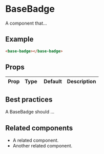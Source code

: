 # BaseBadge

A component that...

## Example

```html
<base-badge></base-badge>
```

## Props

| Prop | Type |  Default | Description |
| ---- | ---- | -------- | ----------- |


## Best practices

A BaseBadge should ...

## Related components

- A related component.
- Another related component.
